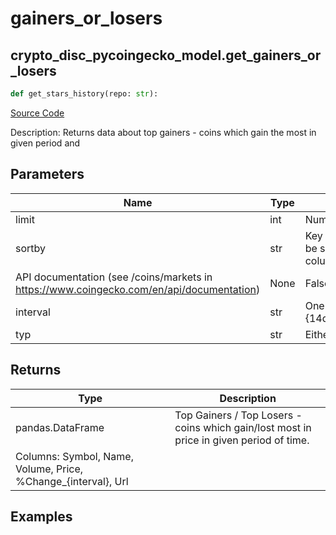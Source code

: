 # gainers_or_losers

## crypto_disc_pycoingecko_model.get_gainers_or_losers

```python
def get_stars_history(repo: str):
```
[Source Code](https://github.com/OpenBB-finance/OpenBBTerminal/tree/main/openbb_terminal/cryptocurrency/discovery/pycoingecko_model.py#L188)

Description: Returns data about top gainers - coins which gain the most in given period and

## Parameters

| Name | Type | Description | Default | Optional |
| ---- | ---- | ----------- | ------- | -------- |
| limit | int | Num of coins to get | None | False |
| sortby | str | Key to sort data. The table can be sorted by every of its columns. Refer to
API documentation (see /coins/markets in https://www.coingecko.com/en/api/documentation) | None | False |
| interval | str | One from {14d,1h,1y,200d,24h,30d,7d} | None | False |
| typ | str | Either "gainers" or "losers" | None | False |

## Returns

| Type | Description |
| ---- | ----------- |
| pandas.DataFrame | Top Gainers / Top Losers - coins which gain/lost most in price in given period of time.
Columns: Symbol, Name, Volume, Price, %Change_{interval}, Url |

## Examples

